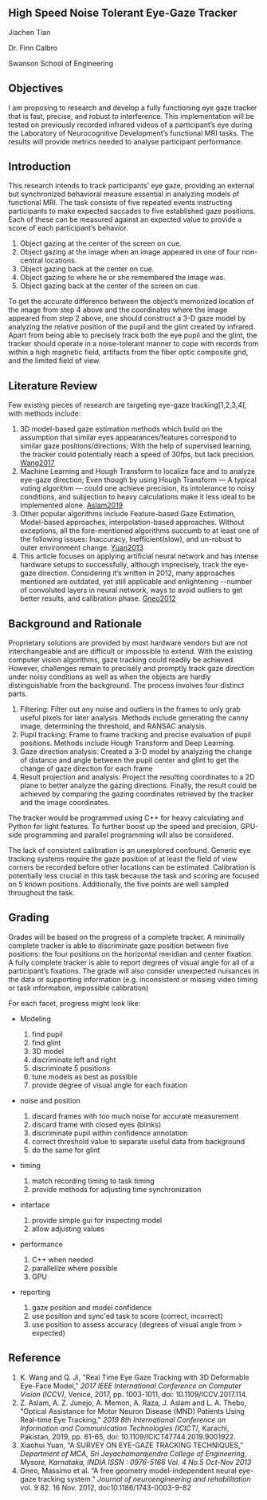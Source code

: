 ## High Speed Noise Tolerant Eye-Gaze Tracker

Jiachen Tian

Dr. Finn Calbro

Swanson School of Engineering

## Objectives

I am proposing to research and develop a fully functioning eye gaze
tracker that is fast, precise, and robust to interference. This
implementation will be tested on previously recorded infrared videos of
a participant’s eye during the Laboratory of Neurocognitive
Development’s functional MRI tasks. The results will provide metrics
needed to analyse participant performance.

## Introduction

This research intends to track participants’ eye gaze, providing an
external but synchronized behavioral measure essential in analyzing
models of functional MRI. The task consists of five repeated events
instructing participants to make expected saccades to five established
gaze positions. Each of these can be measured against an expected value
to provide a score of each participant’s behavior.

1. Object gazing at the center of the screen on cue.
2. Object gazing at the image when an image appeared in one of four
non-central locations.
3. Object gazing back at the center on cue.
4. Object gazing to where he or she remembered the image was.
5. Object gazing back at the center of the screen on cue.

To get the accurate difference between the object’s memorized location
of the image from step 4 above and the coordinates where the image
appeared from step 2 above, one should construct a 3-D gaze model by
analyzing the relative position of the pupil and the glint created by
infrared. Apart from being able to precisely track both the eye pupil
and the glint, the tracker should operate in a noise-tolerant manner to
cope with records from within a high magnetic field, artifacts from the
fiber optic composite grid, and the limited field of view.

## Literature Review

Few existing pieces of research are targeting eye-gaze
tracking\[1,2,3,4\], with methods include:

1. 3D model-based gaze estimation methods which build on the
assumption that similar eyes appearances/features correspond to similar
gaze positions/directions; With the help of supervised learning, the
tracker could potentially reach a speed of 30fps, but lack precision. [Wang2017][Wang2017]
2. Machine Learning and Hough Transform to localize face and to
analyze eye-gaze direction; Even though by using Hough Transform — A
typical voting algorithm — could one achieve precision, its intolerance
to noisy conditions, and subjection to heavy calculations make it less
ideal to be implemented alone.  [Aslam2019][Aslam2019]
3. Other popular algorithms include Feature-based Gaze
Estimation, Model-based approaches, interpolation-based approaches.
Without exceptions, all the fore-mentioned algorithms succumb to at
least one of the following issues: Inaccuracy, Inefficient(slow), and
un-robust to outer environment change. [Yuan2013][Yuan2013]
4. This article focuses on applying artificial neural network and
has intense hardware setups to successfully, although imprecisely, track
the eye-gaze direction. Considering it’s written in 2012, many
approaches mentioned are outdated, yet still applicable and enlightening
--number of convoluted layers in neural network, ways to avoid outliers
to get better results, and calibration phase. [Gneo2012][Gneo2012]


## Background and Rationale
Proprietary solutions are provided by most hardware vendors but are not
interchangeable and are difficult or impossible to extend. With the
existing computer vision algorithms, gaze tracking could readily be
achieved. However, challenges remain to precisely and promptly track
gaze direction under noisy conditions as well as when the objects are
hardly distinguishable from the background. The process involves four
distinct parts.

1. Filtering: Filter out any noise and outliers in the frames to only
grab useful pixels for later analysis. Methods include generating the
canny image, determining the threshold, and RANSAC analysis.
2. Pupil tracking: Frame to frame tracking and precise evaluation of
pupil positions. Methods include Hough Transform and Deep Learning.
3. Gaze direction analysis: Created a 3-D model by analyzing the change
of distance and angle between the pupil center and glint to get the
change of gaze direction for each frame
4. Result projection and analysis: Project the resulting coordinates to
a 2D plane to better analyze the gazing directions. Finally, the result
could be achieved by comparing the gazing coordinates retrieved by the
tracker and the image coordinates.

The tracker would be programmed using C++ for heavy calculating and
Python for light features. To further boost up the speed and precision,
GPU-side programming and parallel programming will also be considered.

The lack of consistent calibration is an unexplored confound. Generic
eye tracking systems require the gaze position of at least the field of
view corners be recorded before other locations can be estimated.
Calibration is potentially less crucial in this task because the task
and scoring are focused on 5 known positions. Additionally, the five
points are well sampled throughout the task.

## Grading

Grades will be based on the progress of a complete tracker. A minimally
complete tracker is able to discriminate gaze position between five
positions: the four positions on the horizontal meridian and center
fixation. A fully complete tracker is able to report degrees of visual
angle for all of a participant’s fixations. The grade will also consider
unexpected nuisances in the data or supporting information (e.g.
inconsistent or missing video timing or task information, impossible
calibration)

For each facet, progress might look like:

-   Modeling
    1.  find pupil
    2.  find glint
    3.  3D model
    4.  discriminate left and right
    5.  discriminate 5 positions
    6.  tune models as best as possible
    7.  provide degree of visual angle for each fixation

-   noise and position
    1.  discard frames with too much noise for accurate measurement
    2.  discard frame with closed eyes (blinks)
    3.  discriminate pupil within confidence annotation
    4.  correct threshold value to separate useful data from background
    5.  do the same for glint

-   timing
    1.  match recording timing to task timing
    2.  provide methods for adjusting time synchronization
-   interface
    1.  provide simple gui for inspecting model
    2.  allow adjusting values
-   performance
    1.  C++ when needed
    2.  parallelize where possible
    3.  GPU
-   reporting
    1.  gaze position and model confidence
    2.  use position and sync'ed task to score (correct, incorrect)
    3.  use position to assess accuracy (degrees of visual angle from > expected)

## Reference

1. K. Wang and Q. Ji, "Real Time Eye Gaze Tracking with 3D Deformable
Eye-Face Model," *2017 IEEE International Conference on Computer Vision
(ICCV)*, Venice, 2017, pp. 1003-1011, doi: 10.1109/ICCV.2017.114.
2. Z. Aslam, A. Z. Junejo, A. Memon, A. Raza, J. Aslam and L. A. Thebo,
"Optical Assistance for Motor Neuron Disease (MND) Patients Using
Real-time Eye Tracking," *2019 8th International Conference on
Information and Communication Technologies (ICICT)*, Karachi, Pakistan,
2019, pp. 61-65, doi: 10.1109/ICICT47744.2019.9001922.
3. Xiaohui Yuan, “A SURVEY ON EYE-GAZE TRACKING TECHNIQUES,” *Department of
MCA, Sri Jayachamarajendra College of Engineering, Mysore, Karnataka,
INDIA ISSN : 0976-5166 Vol. 4 No.5 Oct-Nov 2013*
4. Gneo, Massimo et al. “A free geometry model-independent neural eye-gaze
tracking system.” *Journal of neuroengineering and rehabilitation* vol.
9 82. 16 Nov. 2012, doi:10.1186/1743-0003-9-82


[Wang2017]: https://ieeexplore.ieee.org/document/8237376
[Aslam2019]: https://ieeexplore.ieee.org/document/9001922
[Yuan2013]: https://arxiv.org/pdf/1312.6410.pdf
[Gneo2012]:https://www.ncbi.nlm.nih.gov/pmc/articles/PMC3543256/
